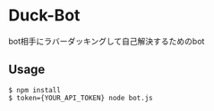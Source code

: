 Duck-Bot
====

bot相手にラバーダッキングして自己解決するためのbot


## Usage
```
$ npm install
$ token={YOUR_API_TOKEN} node bot.js
```
